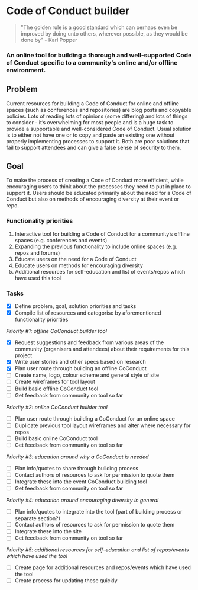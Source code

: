 # Code of Conduct builder
> "The golden rule is a good standard which can perhaps even be improved by doing unto others, wherever possible, as they would be done by" - Karl Popper

### An online tool for building a thorough and well-supported Code of Conduct specific to a community's online and/or offline environment.

## Problem
Current resources for building a Code of Conduct for online and offline spaces (such as conferences and repositories) are blog posts and copyable policies. Lots of reading lots of opinions (some differing) and lots of things to consider - it’s overwhelming for most people and is a huge task to provide a supportable and well-considered Code of Conduct. Usual solution is to either not have one or to copy and paste an existing one without properly implementing processes to support it. Both are poor solutions that fail to support attendees and can give a false sense of security to them.

## Goal
To make the process of creating a Code of Conduct more efficient, while encouraging users to think about the processes they need to put in place to support it. Users should be educated primarily about the need for a Code of Conduct but also on methods of encouraging diversity at their event or repo.

### Functionality priorities
1. Interactive tool for building a Code of Conduct for a community’s offline spaces (e.g. conferences and events)
2. Expanding the previous functionality to include online spaces (e.g. repos and forums)
2. Educate users on the need for a Code of Conduct
3. Educate users on methods for encouraging diversity
4. Additional resources for self-education and list of events/repos which have used this tool

### Tasks
- [x] Define problem, goal, solution priorities and tasks
- [x] Compile list of resources and categorise by aforementioned functionality priorities

*Priority #1: offline CoConduct builder tool*
- [x] Request suggestions and feedback from various areas of the community (organisers and attendees) about their requirements for this project
- [x] Write user stories and other specs based on research
- [x] Plan user route through building an offline CoConduct
- [ ] Create name, logo, colour scheme and general style of site
- [ ] Create wireframes for tool layout
- [ ] Build basic offline CoConduct tool
- [ ] Get feedback from community on tool so far

*Priority #2: online CoConduct builder tool*
- [ ] Plan user route through building a CoConduct for an online space
- [ ] Duplicate previous tool layout wireframes and alter where necessary for repos
- [ ] Build basic online CoConduct tool
- [ ] Get feedback from community on tool so far

*Priority #3: education around why a CoConduct is needed*
- [ ] Plan info/quotes to share through building process
- [ ] Contact authors of resources to ask for permission to quote them
- [ ] Integrate these into the event CoConduct building tool
- [ ] Get feedback from community on tool so far

*Priority #4: education around encouraging diversity in general*
- [ ] Plan info/quotes to integrate into the tool (part of building process or separate section?)
- [ ] Contact authors of resources to ask for permission to quote them
- [ ] Integrate these into the site
- [ ] Get feedback from community on tool so far

*Priority #5: additional resources for self-education and list of repos/events which have used the tool*
- [ ] Create page for additional resources and repos/events which have used the tool
- [ ] Create process for updating these quickly